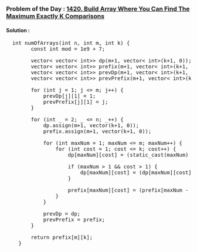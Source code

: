 ### Problem of the Day : [1420. Build Array Where You Can Find The Maximum Exactly K Comparisons](https://leetcode.com/problems/build-array-where-you-can-find-the-maximum-exactly-k-comparisons/)

#### Solution :
<pre>
  int numOfArrays(int n, int m, int k) {
        const int mod = 1e9 + 7;

        vector< vector< int>> dp(m+1, vector< int>(k+1, 0));
        vector< vector< int>> prefix(m+1, vector< int>(k+1, 0));
        vector< vector< int>> prevDp(m+1, vector< int>(k+1, 0));
        vector< vector< int>> prevPrefix(m+1, vector< int>(k+1, 0));

        for (int j = 1; j <= m; j++) {
            prevDp[j][1] = 1;
            prevPrefix[j][1] = j;
        }

        for (int _ = 2; _ <= n; _++) {
            dp.assign(m+1, vector<int>(k+1, 0));
            prefix.assign(m+1, vector<int>(k+1, 0));

            for (int maxNum = 1; maxNum <= m; maxNum++) {
                for (int cost = 1; cost <= k; cost++) {
                    dp[maxNum][cost] = (static_cast<long long>(maxNum) * prevDp[maxNum][cost]) % mod;
                    
                    if (maxNum > 1 && cost > 1) {
                        dp[maxNum][cost] = (dp[maxNum][cost] + prevPrefix[maxNum - 1][cost - 1]) % mod;
                    }
                    
                    prefix[maxNum][cost] = (prefix[maxNum - 1][cost] + dp[maxNum][cost]) % mod;
                }
            }

            prevDp = dp;
            prevPrefix = prefix;
        }

        return prefix[m][k];
    }
</pre>
